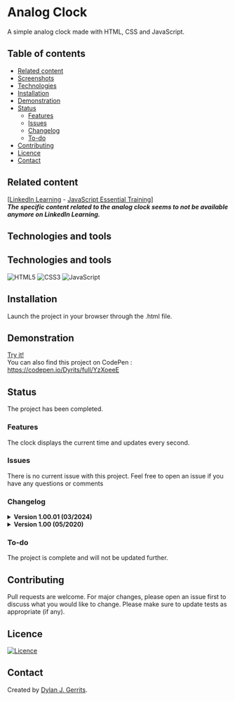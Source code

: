 # Analog Clock

A simple analog clock made with HTML, CSS and JavaScript.

## Table of contents
- [Related content](#related-content)
- [Screenshots](#screenshots)
- [Technologies](#technologies-and-tools)
- [Installation](#installation)
- [Demonstration](#demonstration)
- [Status](#status)
    - [Features](#features)
    - [Issues](#issues)
    - [Changelog](#changelog)
    - [To-do](#to-do)
- [Contributing](#contributing)
- [Licence](#licence)
- [Contact](#contact)

## Related content
[[LinkedIn Learning](https://www.linkedin.com/learning/) - [JavaScript Essential Training](https://www.linkedin.com/learning/javascript-essential-training)]  
***The specific content related to the analog clock seems to not be available anymore on LinkedIn Learning.***

## Technologies and tools
## Technologies and tools
![HTML5](https://img.shields.io/badge/html5-%23E34F26.svg?style=for-the-badge&logo=html5&logoColor=white)
![CSS3](https://img.shields.io/badge/css3-%231572B6.svg?style=for-the-badge&logo=css3&logoColor=white)
![JavaScript](https://img.shields.io/badge/javascript-%23323330.svg?style=for-the-badge&logo=javascript&logoColor=%23F7DF1E)

## Installation
Launch the project in your browser through the .html file.

## Demonstration
[Try it!](https://dyrits.github.io/ANALOG-CLOCK)  
You can also find this project on CodePen : https://codepen.io/Dyrits/full/YzXoeeE

## Status
The project has been completed.

### Features
The clock displays the current time and updates every second.

### Issues
There is no current issue with this project. Feel free to open an issue if you have any questions or comments

### Changelog
<details markdown="block">
<summary><strong>Version 1.00.01 (03/2024)</strong></summary>

The code has been slightly updated.  
The README has been updated.

</details>

<details markdown="block">
<summary><strong>Version 1.00 (05/2020)</strong></summary>

The first version of the project has been released.

</details>

### To-do
The project is complete and will not be updated further.

## Contributing
Pull requests are welcome. For major changes, please open an issue first to discuss what you would like to change.
Please make sure to update tests as appropriate (if any).

## Licence
[![Licence](https://img.shields.io/github/license/Ileriayo/markdown-badges?style=for-the-badge)](./LICENSE)

## Contact
Created by [Dylan J. Gerrits](https://github.com/Dyrits).

